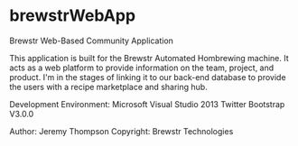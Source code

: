 # brewstrWebApp
Brewstr Web-Based Community Application

This application is built for the Brewstr Automated Hombrewing machine. It acts as a web platform to provide 
information on the team, project, and product. I'm in the stages of linking it to our back-end database to provide
the users with a recipe marketplace and sharing hub.

Development Environment:
Microsoft Visual Studio 2013
Twitter Bootstrap V3.0.0



Author: Jeremy Thompson
Copyright: Brewstr Technologies

